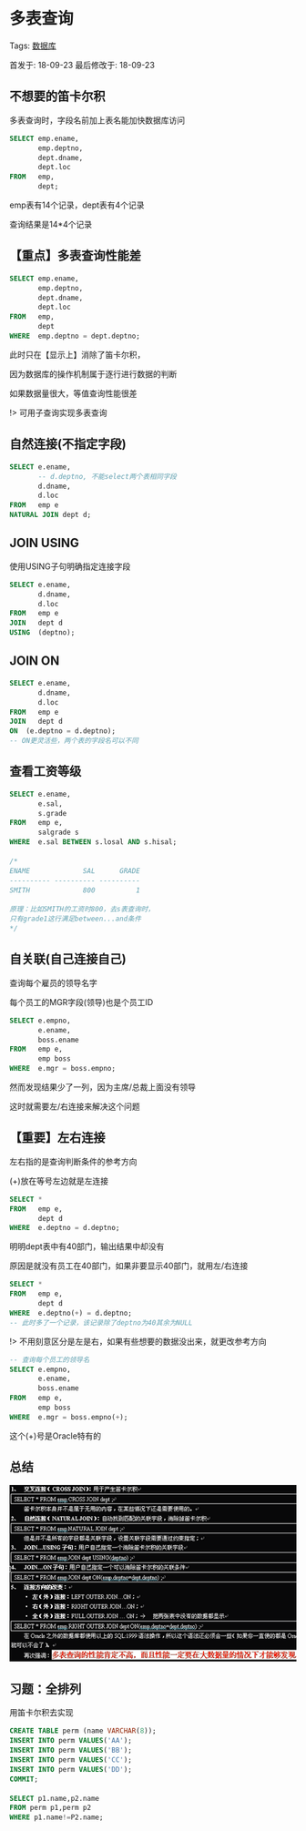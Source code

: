 # 多表查询

Tags: [数据库](#)

首发于: 18-09-23 最后修改于: 18-09-23

## 不想要的笛卡尔积

多表查询时，字段名前加上表名能加快数据库访问

```sql
SELECT emp.ename, 
       emp.deptno, 
       dept.dname, 
       dept.loc 
FROM   emp, 
       dept; 
```

emp表有14个记录，dept表有4个记录

查询结果是14*4个记录

## 【重点】多表查询性能差

```sql
SELECT emp.ename, 
       emp.deptno, 
       dept.dname, 
       dept.loc 
FROM   emp, 
       dept
WHERE  emp.deptno = dept.deptno;
```

此时只在【显示上】消除了笛卡尔积，

因为数据库的操作机制属于逐行进行数据的判断

如果数据量很大，等值查询性能很差

!> 可用子查询实现多表查询

## 自然连接(不指定字段)

```sql
SELECT e.ename, 
       -- d.deptno, 不能select两个表相同字段
       d.dname, 
       d.loc 
FROM   emp e
NATURAL JOIN dept d;
```

## JOIN USING

使用USING子句明确指定连接字段

```sql
SELECT e.ename,
       d.dname, 
       d.loc 
FROM   emp e
JOIN   dept d
USING  (deptno);
```

## JOIN ON

```sql
SELECT e.ename,
       d.dname, 
       d.loc 
FROM   emp e
JOIN   dept d
ON  (e.deptno = d.deptno);
-- ON更灵活些，两个表的字段名可以不同
```

## 查看工资等级

```sql
SELECT e.ename, 
       e.sal, 
       s.grade 
FROM   emp e, 
       salgrade s 
WHERE  e.sal BETWEEN s.losal AND s.hisal; 

/*
ENAME             SAL      GRADE
---------- ---------- ----------
SMITH             800          1

原理：比如SMITH的工资时800，去s表查询时，
只有grade1这行满足between...and条件
*/
```

## 自关联(自己连接自己)

查询每个雇员的领导名字

每个员工的MGR字段(领导)也是个员工ID

```sql
SELECT e.empno, 
       e.ename, 
       boss.ename 
FROM   emp e, 
       emp boss 
WHERE  e.mgr = boss.empno; 
```

然而发现结果少了一列，因为主席/总裁上面没有领导

这时就需要左/右连接来解决这个问题

## 【重要】左右连接

左右指的是查询判断条件的参考方向

(+)放在等号左边就是左连接

```sql
SELECT * 
FROM   emp e, 
       dept d 
WHERE  e.deptno = d.deptno; 
```

明明dept表中有40部门，输出结果中却没有

原因是就没有员工在40部门，如果非要显示40部门，就用左/右连接

```sql
SELECT * 
FROM   emp e, 
       dept d 
WHERE  e.deptno(+) = d.deptno;
-- 此时多了一个记录，该记录除了deptno为40其余为NULL
```

!> 不用刻意区分是左是右，如果有些想要的数据没出来，就更改参考方向

```sql
-- 查询每个员工的领导名
SELECT e.empno, 
       e.ename, 
       boss.ename 
FROM   emp e, 
       emp boss 
WHERE  e.mgr = boss.empno(+); 
```

这个(+)号是Oracle特有的

## 总结

<img src="/img/database/join.png">

## 习题：全排列

用笛卡尔积去实现

```sql
CREATE TABLE perm (name VARCHAR(8));
INSERT INTO perm VALUES('AA');
INSERT INTO perm VALUES('BB');
INSERT INTO perm VALUES('CC');
INSERT INTO perm VALUES('DD');
COMMIT;

SELECT p1.name,p2.name
FROM perm p1,perm p2
WHERE p1.name!=P2.name;
```